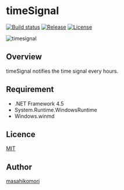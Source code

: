 # timeSignal

[![Build status](https://ci.appveyor.com/api/projects/status/pu8y0wv52s615j4p?svg=true)](https://ci.appveyor.com/project/masahikomori/timesignal)
[![Release](https://img.shields.io/github/release/masahikomori/timeSignal.svg)](https://github.com/masahikomori/timeSignal/releases/latest)
[![License](https://img.shields.io/github/license/masahikomori/timeSignal.svg)](https://github.com/masahikomori/timeSignal/blob/master/LICENSE)

![timesignal](https://cloud.githubusercontent.com/assets/7507701/20861633/1f1cbb70-b9d8-11e6-8246-6bad395b6f6a.png)

## Overview
timeSignal notifies the time signal every hours.

## Requirement
- .NET Framework 4.5
- System.Runtime.WindowsRuntime
- Windows.winmd

## Licence

[MIT](https://github.com/masahikomori/timeSignal/blob/master/LICENSE)

## Author

[masahikomori](https://github.com/masahikomori)
